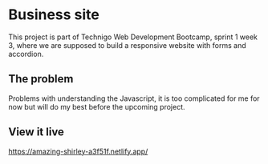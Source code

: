 # Business site


This project is part of Technigo Web Development Bootcamp, sprint 1 week 3, where we are supposed to build a responsive website
with forms and accordion. 

## The problem

Problems with understanding the Javascript, it is too complicated for me for now but will do my best before the upcoming project. 

## View it live
https://amazing-shirley-a3f51f.netlify.app/

